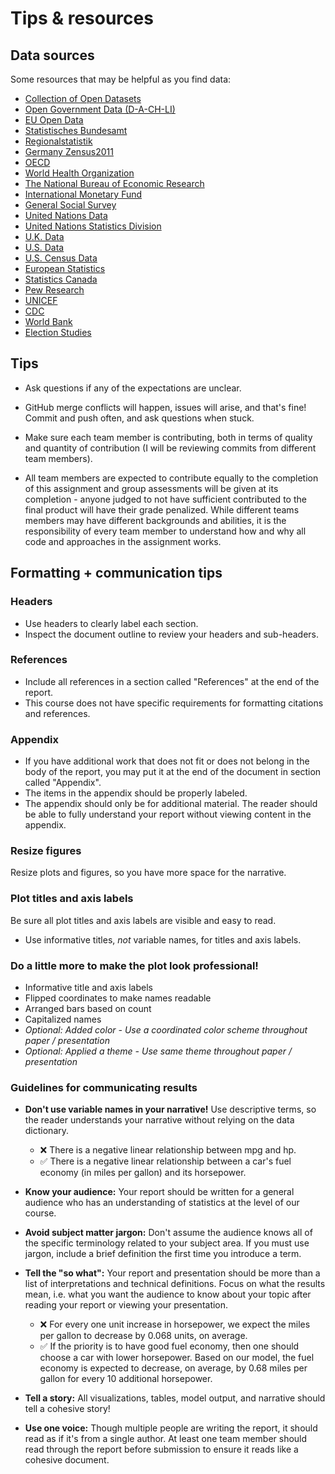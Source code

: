 # Tips & resources

## Data sources

Some resources that may be helpful as you find data:

-   [Collection of Open Datasets](https://github.com/awesomedata/awesome-public-datasets)
-   [Open Government Data (D-A-CH-LI)](https://www.govdata.de)
-   [EU Open Data](https://data.europa.eu/euodp/en/home)
-   [Statistisches Bundesamt](https://www-genesis.destatis.de/genesis/online/data)
-   [Regionalstatistik](https://www.regionalstatistik.de/genesis/online/)
-   [Germany Zensus2011](https://www.zensus2011.de/DE/Home/Aktuelles/DemografischeGrunddaten.html?nn=559100)
-   [OECD](https://data.oecd.org)
-   [World Health Organization](https://www.who.int/gho/database/en/)
-   [The National Bureau of Economic Research](https://data.nber.org/data/)
-   [International Monetary Fund](https://data.imf.org/?sk=388DFA60-1D26-4ADE-B505-A05A558D9A42&sId=1479329328660)
-   [General Social Survey](http://gss.norc.org/)
-   [United Nations Data](http://data.un.org/)
-   [United Nations Statistics Division](https://unstats.un.org/home/)
-   [U.K. Data](https://data.gov.uk/)
-   [U.S. Data](https://www.data.gov/)
-   [U.S. Census Data](https://www.census.gov/data.html)
-   [European Statistics](https://ec.europa.eu/eurostat/)
-   [Statistics Canada](https://www.statcan.gc.ca/eng/start)
-   [Pew Research](https://www.pewresearch.org/download-datasets/)
-   [UNICEF](https://data.unicef.org/)
-   [CDC](https://www.cdc.gov/datastatistics/index.html)
-   [World Bank](https://datacatalog.worldbank.org/)
-   [Election Studies](https://electionstudies.org//)

## Tips

-   Ask questions if any of the expectations are unclear.

-   GitHub merge conflicts will happen, issues will arise, and that's fine! Commit and push often, and ask questions when stuck.

-   Make sure each team member is contributing, both in terms of quality and quantity of contribution (I will be reviewing commits from different team members).

-   All team members are expected to contribute equally to the completion of this assignment and group assessments will be given at its completion - anyone judged to not have sufficient contributed to the final product will have their grade penalized.
    While different teams members may have different backgrounds and abilities, it is the responsibility of every team member to understand how and why all code and approaches in the assignment works.

## Formatting + communication tips

### Headers

-   Use headers to clearly label each section.
-   Inspect the document outline to review your headers and sub-headers.

### References

-   Include all references in a section called "References" at the end of the report.
-   This course does not have specific requirements for formatting citations and references.

### Appendix

-   If you have additional work that does not fit or does not belong in the body of the report, you may put it at the end of the document in section called "Appendix".
-   The items in the appendix should be properly labeled.
-   The appendix should only be for additional material. The reader should be able to fully understand your report without viewing content in the appendix.

### Resize figures

Resize plots and figures, so you have more space for the narrative.

### Plot titles and axis labels

Be sure all plot titles and axis labels are visible and easy to read.

-   Use informative titles, *not* variable names, for titles and axis labels.


### Do a little more to make the plot look professional!

-   Informative title and axis labels
-   Flipped coordinates to make names readable
-   Arranged bars based on count
-   Capitalized names
-   *Optional: Added color - Use a coordinated color scheme throughout paper / presentation*
-   *Optional: Applied a theme - Use same theme throughout paper / presentation*


### Guidelines for communicating results

-   **Don't use variable names in your narrative!** Use descriptive terms, so the reader understands your narrative without relying on the data dictionary.

    -   ❌ There is a negative linear relationship between mpg and hp.
    -   ✅ There is a negative linear relationship between a car's fuel economy (in miles per gallon) and its horsepower.

-   **Know your audience:** Your report should be written for a general audience who has an understanding of statistics at the level of our course.

-   **Avoid subject matter jargon:** Don't assume the audience knows all of the specific terminology related to your subject area.
    If you must use jargon, include a brief definition the first time you introduce a term.

-   **Tell the "so what":** Your report and presentation should be more than a list of interpretations and technical definitions.
    Focus on what the results mean, i.e. what you want the audience to know about your topic after reading your report or viewing your presentation.

    -   ❌ For every one unit increase in horsepower, we expect the miles per gallon to decrease by 0.068 units, on average.
    -   ✅ If the priority is to have good fuel economy, then one should choose a car with lower horsepower. Based on our model, the fuel economy is expected to decrease, on average, by 0.68 miles per gallon for every 10 additional horsepower.

-   **Tell a story:** All visualizations, tables, model output, and narrative should tell a cohesive story!

-   **Use one voice:** Though multiple people are writing the report, it should read as if it's from a single author.
    At least one team member should read through the report before submission to ensure it reads like a cohesive document.